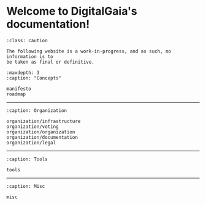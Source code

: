 
# Welcome to DigitalGaia's documentation!

```{admonition} Work in progress...
:class: caution

The following website is a work-in-progress, and as such, no information is to
be taken as final or definitive.
```


```{toctree}
:maxdepth: 3
:caption: "Concepts"

manifesto
roadmap
```

----

```{toctree}
:caption: Organization

organization/infrastructure
organization/voting
organization/organization
organization/documentation
organization/legal
```

----

```{toctree}
:caption: Tools

tools
```

----

```{toctree}
:caption: Misc

misc
```
